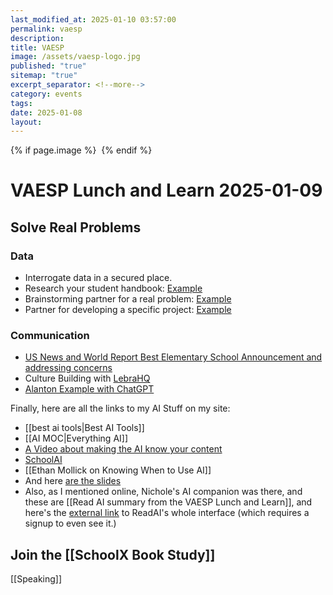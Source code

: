 ```yaml
---
last_modified_at: 2025-01-10 03:57:00
permalink: vaesp
description: 
title: VAESP
image: /assets/vaesp-logo.jpg
published: "true"
sitemap: "true"
excerpt_separator: <!--more-->
category: events
tags: 
date: 2025-01-08
layout:
---
```

{% if page.image %} <img src="{{ page.image }}" alt=""> {% endif %}
# VAESP Lunch and Learn 2025-01-09
## Solve Real Problems
### Data
- Interrogate data in a secured place.​
- Research your student handbook: [Example](https://app.schoolai.com/student-space?code=FRW9)​
- Brainstorming partner for a real problem: [Example](https://app.schoolai.com/student-space?code=VT0U)​
- Partner for developing a specific project: [Example](https://app.schoolai.com/student-space?code=O7NB)

### Communication
- [US News and World Report Best Elementary School Announcement and addressing concerns](https://chatgpt.com/share/677dd24b-5178-800f-a0d9-8e470d74b6f6)
- Culture Building with [LebraHQ](https://lebrahq.com)
- [Alanton Example with ChatGPT](https://chatgpt.com/share/67800b0a-7d78-800f-b346-92e8deaf7e8e)

Finally, here are all the links to my AI Stuff on my site: 

- [[best ai tools|Best AI Tools]]
- [[AI MOC|Everything AI]]
- [A Video about making the AI know your content](https://youtu.be/Mo8xYoel2mw)
- [SchoolAI](https://app.schoolai.com/sign-up-invite?invitedBy=user_2TfkAQGPA5YbCR7KXBhRQ4S1Uyx)
- [[Ethan Mollick on Knowing When to Use AI]]
- And here [are the slides](https://sharing.ia.net/presenter/8622d85da5e14092a9ad2e57964418f2/view#/)
- Also, as I mentioned online, Nichole's AI companion was there, and these are [[Read AI summary from the VAESP Lunch and Learn]], and here's the [external link](https://app.read.ai/analytics/meetings/01JH600H41HR7EW9N5YSF472EY) to ReadAI's whole interface (which requires a signup to even see it.)

## Join the [[SchoolX Book Study]]

[[Speaking]]
